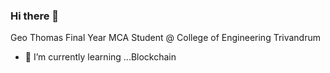 ### Hi there 👋
Geo Thomas Final Year MCA Student @ College of Engineering Trivandrum
- 🌱 I’m currently learning ...Blockchain


